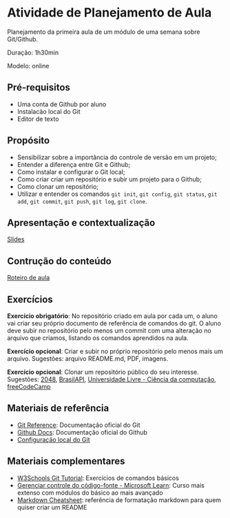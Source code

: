 # Atividade de Planejamento de Aula
Planejamento da primeira aula de um módulo de uma semana sobre Git/Github. 

Duração: 1h30min

Modelo: online




## Pré-requisitos
- Uma conta de Github por aluno
- Instalacão local do Git
- Editor de texto


## Propósito
- Sensibilizar sobre a importância do controle de versão em um projeto;
- Entender a diferença entre Git e Github;
- Como instalar e configurar o Git local;
- Como criar criar um repositório e subir um projeto para o Github;
- Como clonar um repositório;
- Utilizar e entender os comandos `git init`, `git config`, `git status`, `git add`, `git commit`, `git push`, `git log`, `git clone`.

## Apresentação e contextualização
[Slides](intro-git-github.pdf)

## Contrução do conteúdo
[Roteiro de aula](roteiro.md)

## Exercícios
**Exercício obrigatório**: No repositório criado em aula por cada um, o aluno vai criar seu próprio documento de referência de comandos do git. O aluno deve subir no repositório pelo menos um commit com uma alteração no arquivo que criamos, listando os comandos aprendidos na aula. 

**Exercício opcional**: Criar e subir no próprio repositório pelo menos mais um arquivo. Sugestões: arquivo README.md, PDF, imagens.

**Exercício opcional**: Clonar um repositório público do seu interesse. Sugestões: [2048](https://github.com/gabrielecirulli/2048), [BrasilAPI](https://github.com/BrasilAPI/BrasilAPI), [Universidade Livre - Ciência da computação](https://github.com/Universidade-Livre/ciencia-da-computacao), [freeCodeCamp](https://github.com/freeCodeCamp/freeCodeCamp)

## Materiais de referência
- [Git Reference](https://git-scm.com/docs): Documentação oficial do Git
- [Github Docs](https://docs.github.com/pt): Documentação oficial do Github
- [Configuração local do Git](https://git-scm.com/book/pt-br/v2/Come%C3%A7ando-Configura%C3%A7%C3%A3o-Inicial-do-Git)

## Materiais complementares
- [W3Schools Git Tutorial](https://www.w3schools.com/git/): Exercícios de comandos básicos
- [Gerenciar controle do código-fonte - Microsoft Learn](https://learn.microsoft.com/pt-br/training/paths/az-400-manage-source-control/): Curso mais extenso com módulos do básico ao mais avançado
- [Markdown Cheatsheet](https://github.com/adam-p/markdown-here/wiki/Markdown-Cheatsheet): referência de formatação markdown para quem quiser criar um README